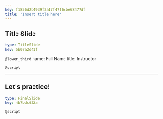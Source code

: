 ```yaml
---
key: f1856d2b4939f2a17f47f6cbe68477df
title: 'Insert title here'
---
```


## Title Slide

```yaml
type: TitleSlide
key: 5b07a2d41f
```

`@lower_third`
name: Full Name
title: Instructor

`@script`


---

## Let's practice!

```yaml
type: FinalSlide
key: 4b7bdc922a
```

`@script`
